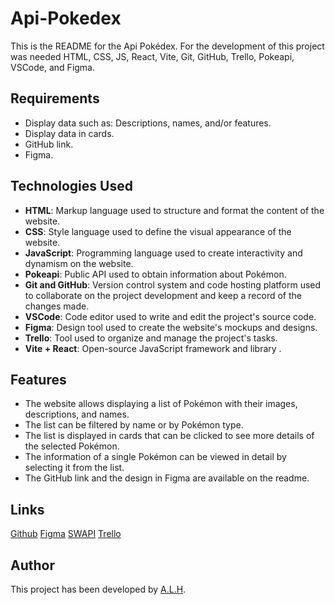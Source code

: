 # Api-Pokedex

This is the README for the Api Pokédex. For the development of this project was needed HTML, CSS, JS, React, Vite, Git, GitHub, Trello, Pokeapi, VSCode, and Figma.

## Requirements

- Display data such as: Descriptions, names, and/or features.
- Display data in cards.
- GitHub link.
- Figma.

## Technologies Used

- **HTML**: Markup language used to structure and format the content of the website.
- **CSS**: Style language used to define the visual appearance of the website.
- **JavaScript**: Programming language used to create interactivity and dynamism on the website.
- **Pokeapi**: Public API used to obtain information about Pokémon.
- **Git and GitHub**: Version control system and code hosting platform used to collaborate on the project development and keep a record of the changes made.
- **VSCode**: Code editor used to write and edit the project's source code.
- **Figma**: Design tool used to create the website's mockups and designs.
- **Trello**: Tool used to organize and manage the project's tasks.
- **Vite + React**: Open-source JavaScript framework and library .

## Features

- The website allows displaying a list of Pokémon with their images, descriptions, and names.
- The list can be filtered by name or by Pokémon type.
- The list is displayed in cards that can be clicked to see more details of the selected Pokémon.
- The information of a single Pokémon can be viewed in detail by selecting it from the list.
- The GitHub link and the design in Figma are available on the readme.

## Links

[Github](https://github.com/Alh-19/Api-Pokedex.git)
[Figma](https://www.figma.com/file/WqeLn2AvFJyU8uGOqnJEK6/Api-Pok%C3%A9mon?type=design&node-id=1-2&t=vU70DWeD5qu2YmjK-0)
[SWAPI](https://pokeapi.co/)
[Trello](https://trello.com/b/IFNO1lhM/api-pkmn#)

## Author

This project has been developed by [A.L.H](https://github.com/Alh-19).
